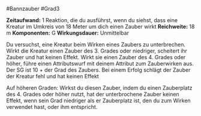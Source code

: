 #Bannzauber #Grad3

**Zeitaufwand:** 1 Reaktion, die du ausführst, wenn du siehst, dass eine Kreatur im Umkreis von 18 Meter um dich einen Zauber wirkt
**Reichweite:** 18 m
**Komponenten:** G
**Wirkungsdauer:** Unmittelbar

Du versuchst, eine Kreatur beim Wirken eines Zaubers zu unterbrechen. Wirkt die Kreatur einen Zauber des 3. Grades oder niedriger, scheitert ihr Zauber und hat keinen Effekt. Wirkt sie einen Zauber des 4. Grades oder höher, führe einen Attributswurf mit deinem Attribut zum Zauberwirken aus. Der SG ist 10 + der Grad des Zaubers. Bei einem Erfolg schlägt der Zauber der Kreatur fehl und hat keinen Effekt

Auf höheren Graden: Wirkst du diesen Zauber, indem du einen Zauberplatz des 4. Grades oder höher nutzt, hat der unterbrochene Zauber keinen Effekt, wenn sein Grad niedriger als er Zauberplatz ist, den du zum Wirken verwendet hast, oder ihm entspricht.